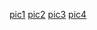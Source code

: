 [pic1](https://github.com/Denzov/micromouse-corpus/blob/main/output/picture/back.png)
[pic2](https://github.com/Denzov/micromouse-corpus/blob/main/output/picture/side.png)
[pic3](https://github.com/Denzov/micromouse-corpus/blob/main/output/picture/fwd.png)
[pic4](https://github.com/Denzov/micromouse-corpus/blob/main/output/picture/random.png)

